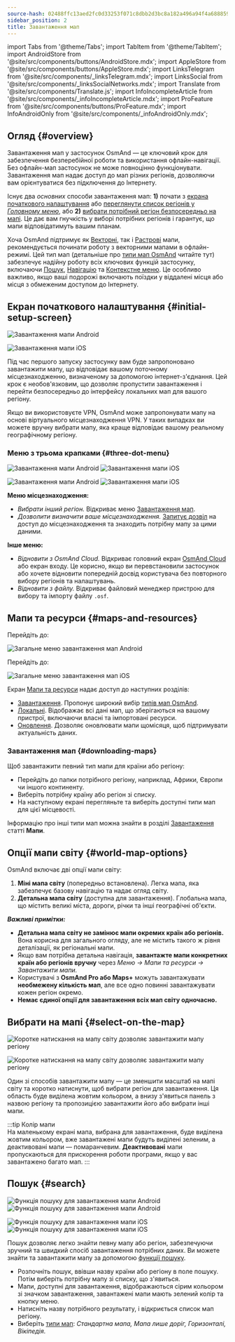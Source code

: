 ```yaml
---
source-hash: 02488ffc13aed2fc0d33253f071c8dbb2d3bc8a182a496a94f4a68885929b5dd
sidebar_position: 2
title: Завантаження мап
---
```

import Tabs from '@theme/Tabs';
import TabItem from '@theme/TabItem';
import AndroidStore from '@site/src/components/buttons/AndroidStore.mdx';
import AppleStore from '@site/src/components/buttons/AppleStore.mdx';
import LinksTelegram from '@site/src/components/_linksTelegram.mdx';
import LinksSocial from '@site/src/components/_linksSocialNetworks.mdx';
import Translate from '@site/src/components/Translate.js';
import InfoIncompleteArticle from '@site/src/components/_infoIncompleteArticle.mdx';
import ProFeature from '@site/src/components/buttons/ProFeature.mdx';
import InfoAndroidOnly from '@site/src/components/_infoAndroidOnly.mdx';




## Огляд {#overview}

Завантаження мап у застосунок OsmAnd — це ключовий крок для забезпечення безперебійної роботи та використання офлайн-навігації. Без офлайн-мап застосунок не може повноцінно функціонувати. Завантаження мап надає доступ до мап різних регіонів, дозволяючи вам орієнтуватися без підключення до Інтернету.  

Існує два *основних* способи завантаження мап: **1)** почати з [екрана початкового налаштування](#initial-setup-screen) або [переглянути список регіонів у *Головному меню*](#maps-and-resources), або **2)** [вибрати потрібний регіон безпосередньо на мапі](#select-on-the-map). Це дає вам гнучкість у виборі потрібних регіонів і гарантує, що мапи відповідатимуть вашим планам.  

Хоча OsmAnd підтримує як [Векторні](../map/vector-maps.md), так і [Растрові](../map/raster-maps.md) мапи, рекомендується починати роботу з векторними мапами в офлайн-режимі. Цей тип мап (детальніше про [типи мап OsmAnd](../personal/maps-resources.md#map-types) читайте тут) забезпечує надійну роботу всіх ключових функцій застосунку, включаючи [Пошук](../search/index.md), [Навігацію](../navigation/index.md) та [Контекстне меню](../map/map-context-menu.md). Це особливо важливо, якщо ваші подорожі включають поїздки у віддалені місця або місця з обмеженим доступом до Інтернету.


## Екран початкового налаштування {#initial-setup-screen}

<Tabs groupId="operating-systems" queryString="current-os">

<TabItem value="android" label="Android">

![Завантаження мапи Android](@site/static/img/steps/start_screen_first_screen_andr.png)

</TabItem>

<TabItem value="ios" label="iOS">

![Завантаження мапи iOS](@site/static/img/steps/start_screen_first_screen_ios.png)

</TabItem>

</Tabs>

Під час першого запуску застосунку вам буде запропоновано завантажити мапу, що відповідає вашому поточному місцезнаходженню, визначеному за допомогою інтернет-з'єднання. Цей крок є необов'язковим, що дозволяє пропустити завантаження і перейти безпосередньо до інтерфейсу локальних мап для вашого регіону.  

Якщо ви використовуєте VPN, OsmAnd може запропонувати мапу на основі віртуального місцезнаходження VPN. У таких випадках ви можете вручну вибрати мапу, яка краще відповідає вашому реальному географічному регіону.  


### Меню з трьома крапками {#three-dot-menu}

<Tabs groupId="operating-systems" queryString="current-os">

<TabItem value="android" label="Android">

![Завантаження мапи Android](@site/static/img/steps/start_screen_first_screen_location_andr.png)   ![Завантаження мапи iOS](@site/static/img/steps/start_screen_first_screen_other_andr.png)

</TabItem>

<TabItem value="ios" label="iOS">

![Завантаження мапи Android](@site/static/img/steps/start_screen_first_screen_location_ios.png)   ![Завантаження мапи iOS](@site/static/img/steps/start_screen_first_screen_other_ios.png)

</TabItem>

</Tabs>

**Меню місцезнаходження:**

- *Вибрати інший регіон.* Відкриває меню [Завантаження мап](#maps-and-resources).
- *Дозволити визначити ваше місцезнаходження.* [Запитує дозвіл](../start-with/first-steps.md#permission-to-access-the-location) на доступ до місцезнаходження та знаходить потрібну мапу за цими даними.

**Інше меню:**

- *Відновити з OsmAnd Cloud.* Відкриває головний екран [OsmAnd Cloud](../personal/osmand-cloud.md) або екран входу. Це корисно, якщо ви перевстановили застосунок або хочете відновити попередній досвід користувача без повторного вибору регіонів та налаштувань.
- *Відновити з файлу.* Відкриває файловий менеджер пристрою для вибору та імпорту файлу `.osf`.  


## Мапи та ресурси {#maps-and-resources}

<Tabs groupId="operating-systems" queryString="current-os">

<TabItem value="android" label="Android">

Перейдіть до: *<Translate android="true" ids="shared_string_menu,maps_and_resources,downloads"/>*

![Загальне меню завантаження мап Android](@site/static/img/personal/maps/download_menu_andr.png)  

</TabItem>

<TabItem value="ios" label="iOS">

Перейдіть до: *<Translate ios="true" ids="shared_string_menu,res_mapsres"/>*

![Загальне меню завантаження мап iOS](@site/static/img/personal/maps/download_menu_ios.png)

</TabItem>

</Tabs>

Екран [Мапи та ресурси](../personal/maps-resources.md) надає доступ до наступних розділів:

- [Завантаження](../personal/maps-resources.md#downloads-menu). Пропонує широкий вибір [типів мап OsmAnd](../personal/maps-resources.md#map-types).
- [Локальні](../personal/maps-resources.md#local-menu). Відображає всі дані мап, що зберігаються на вашому пристрої, включаючи власні та імпортовані ресурси.
- [Оновлення](../personal/maps-resources.md#updates-menu). Дозволяє оновлювати мапи щомісяця, щоб підтримувати актуальність даних.

### Завантаження мап {#downloading-maps}

Щоб завантажити певний тип мапи для країни або регіону:

- Перейдіть до папки потрібного регіону, наприклад, Африки, Європи чи іншого континенту.
- Виберіть потрібну країну або регіон зі списку.
- На наступному екрані перегляньте та виберіть доступні типи мап для цієї місцевості.

Інформацію про інші типи мап можна знайти в розділі [Завантаження](../personal/maps-resources.md#downloads-menu) статті **Мапи**.

## Опції мапи світу {#world-map-options}

OsmAnd включає дві опції мапи світу:  

1. **Міні мапа світу** (попередньо встановлена). Легка мапа, яка забезпечує базову навігацію та надає огляд світу.  
2. **Детальна мапа світу** (доступна для завантаження). Глобальна мапа, що містить великі міста, дороги, річки та інші географічні об'єкти.

***Важливі примітки:***

- **Детальна мапа світу не замінює мапи окремих країн або регіонів.** Вона корисна для загального огляду, але не містить такого ж рівня деталізації, як регіональні мапи.  
- Якщо вам потрібна детальна навігація, **завантажте мапи конкретних країн або регіонів вручну** через *Меню → Мапи та ресурси → Завантажити мапи.*
- Користувачі з **OsmAnd Pro або Maps+** можуть завантажувати **необмежену кількість мап**, але все одно повинні завантажувати кожен регіон окремо.  
- **Немає єдиної опції для завантаження всіх мап світу одночасно.**


## Вибрати на мапі {#select-on-the-map}

<Tabs groupId="operating-systems" queryString="current-os">

<TabItem value="android" label="Android">

![Коротке натискання на мапу світу дозволяє завантажити мапу регіону](@site/static/img/map/download_region_map_via_worldmap.png)

</TabItem>

<TabItem value="ios" label="iOS">

![Коротке натискання на мапу світу дозволяє завантажити мапу регіону](@site/static/img/settings/download_region_map_via_worldmap_ios.png)

</TabItem>

</Tabs>

Один зі способів завантажити мапу — це зменшити масштаб на мапі світу та коротко натиснути, щоб вибрати регіон для завантаження. Ця область буде виділена жовтим кольором, а внизу з'явиться панель з назвою регіону та пропозицією завантажити його або вибрати інші мапи.  

:::tip Колір мапи  
На маленькому екрані мапа, вибрана для завантаження, буде виділена жовтим кольором, вже завантажені мапи будуть виділені зеленим, а деактивовані мапи — помаранчевим. **Деактивовані** мапи пропускаються для прискорення роботи програми, якщо у вас завантажено багато мап.
:::

## Пошук {#search}

<Tabs groupId="operating-systems" queryString="current-os">

<TabItem value="android" label="Android">

![Функція пошуку для завантаження мапи Android](@site/static/img/settings/search_download_map_3_andr.png) ![Функція пошуку для завантаження мапи Android](@site/static/img/settings/search_download_map_4_andr.png)

</TabItem>

<TabItem value="ios" label="iOS">

![Функція пошуку для завантаження мапи iOS](@site/static/img/settings/search_download_map_1_ios.png) ![Функція пошуку для завантаження мапи iOS](@site/static/img/settings/search_download_map_2_ios.png)

</TabItem>

</Tabs>

Пошук дозволяє легко знайти певну мапу або регіон, забезпечуючи зручний та швидкий спосіб завантаження потрібних даних. Ви можете знайти та завантажити мапу за допомогою [функції пошуку](../search/index.md).

- Розпочніть пошук, ввівши назву країни або регіону в поле пошуку. Потім виберіть потрібну мапу зі списку, що з'явиться.
- Мапи, доступні для завантаження, відображаються сірим кольором зі значком завантаження, завантажені мапи мають зелений колір та кнопку меню.
- Натисніть назву потрібного результату, і відкриється список мап регіону.
- Виберіть [типи мап](../personal/maps-resources.md#map-types): *Стандартна мапа, Мапа лише доріг, Горизонталі, Вікіпедія*.